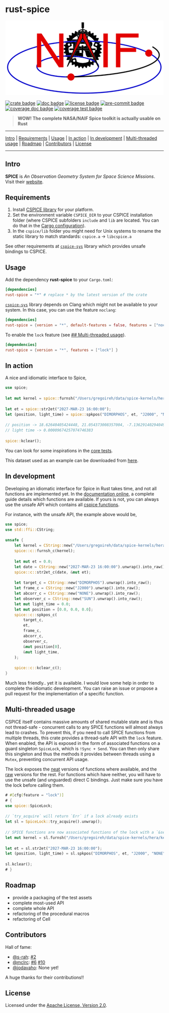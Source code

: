 # rust-spice

[![logo image]][repository link]

[![crate badge]][crate link]
[![doc badge]][doc link]
[![license badge]][license link]
[![pre-commit badge]][pre-commit link]
[![coverage doc badge]][coverage doc link]
[![coverage test badge]][coverage test link]

> **WOW! The complete NASA/NAIF Spice toolkit is actually usable on Rust**

---

[Intro](#intro) |
[Requirements](#requirements) |
[Usage](#usage) |
[In action](#in-action) |
[In development](#in-development) |
[Multi-threaded usage](#multi-threaded-usage) |
[Roadmap](#roadmap) |
[Contributors](#contributors) |
[License](#license)

---

## Intro

**SPICE** is *An Observation Geometry System for Space Science Missions*. Visit
their [website][naif link].

## Requirements

1) Install [CSPICE library][cspice install link] for your platform.
2) Set the environment variable `CSPICE_DIR` to your CSPICE installation folder
   (where CSPICE subfolders `include` and `lib` are located. You can do that in the
   [Cargo configuration][config doc]).
3) In the `cspice/lib` folder you might need for Unix systems to rename the
   static library to match standards: `cspice.a` -> `libcspice.a`

See other requirements at [`cspice-sys`][cspice-sys link] library which provides
unsafe bindings to CSPICE.

## Usage

Add the dependency **rust-spice** to your `Cargo.toml`:

```toml
[dependencies]
rust-spice = "*" # replace * by the latest version of the crate
```

[`cspice-sys`][cspice-sys link] library depends on Clang which might not be
available to your system. In this case, you can use the feature `noclang`:

```toml
[dependencies]
rust-spice = {version = "*", default-features = false, features = ["noclang"] }
```

To enable the `lock` feature (see [## Multi-threaded usage](#multi-threaded-usage)).

```toml
[dependencies]
rust-spice = {version = "*", features = ["lock"] }
```

## In action

A nice and idiomatic interface to Spice,

```rust
use spice;

let mut kernel = spice::furnsh("/Users/gregoireh/data/spice-kernels/hera/kernels/mk/hera_study_PO_EMA_2024.tm");

let et = spice::str2et("2027-MAR-23 16:00:00");
let (position, light_time) = spice::spkpos("DIMORPHOS", et, "J2000", "NONE", "SUN");

// position -> 18.62640405424448, 21.054373008357004, -7.136291402940499
// light time -> 0.00009674257074746383

spice::kclear();
```

You can look for some inspirations in the [core tests][core tests link].

This dataset used as an example can be downloaded from
[here](https://s2e2.cosmos.esa.int/bitbucket/projects/SPICE_KERNELS/repos/hera/browse).

## In development

Developing an idiomatic interface for Spice in Rust takes time, and not all
functions are implemented yet. In the [documentation online][doc link], a
complete guide details which functions are available. If yours is not, you can
always use the unsafe API which contains all [cspice functions][cspice api].

For instance, with the unsafe API, the example above would be,

```rust
use spice;
use std::ffi::CString;

unsafe {
    let kernel = CString::new("/Users/gregoireh/data/spice-kernels/hera/kernels/mk/hera_study_PO_EMA_2024.tm").unwrap().into_raw();
    spice::c::furnsh_c(kernel);

    let mut et = 0.0;
    let date = CString::new("2027-MAR-23 16:00:00").unwrap().into_raw();
    spice::c::str2et_c(date, &mut et);

    let target_c = CString::new("DIMORPHOS").unwrap().into_raw();
    let frame_c = CString::new("J2000").unwrap().into_raw();
    let abcorr_c = CString::new("NONE").unwrap().into_raw();
    let observer_c = CString::new("SUN").unwrap().into_raw();
    let mut light_time = 0.0;
    let mut position = [0.0, 0.0, 0.0];
    spice::c::spkpos_c(
        target_c,
        et,
        frame_c,
        abcorr_c,
        observer_c,
        &mut position[0],
        &mut light_time,
    );

    spice::c::kclear_c();
}
```

Much less friendly.. yet it is available. I would love some help in order to
complete the idiomatic development. You can raise an issue or propose a pull
request for the implementation of a specific function.

## Multi-threaded usage

CSPICE itself contains massive amounts of shared mutable state and is thus not
thread-safe - concurrent calls to any SPICE functions will almost always lead
to crashes. To prevent this, if you need to call SPICE functions from multiple
threads, this crate provides a thread-safe API with the `lock` feature. When
enabled, the API is exposed in the form of associated functions on a guard
singleton `SpiceLock`, which is `!Sync + Send`. You can then only share this
singleton and thus the methods it provides between threads using a `Mutex`,
preventing concurrent API usage.

The lock exposes the [neat][neat link] versions of functions where available,
and the [raw][raw link] versions for the rest. For functions which have
neither, you will have to use the unsafe (and unguarded) direct C bindings.
Just make sure you have the lock before calling them.

```rust
# #[cfg(feature = "lock")]
# {
use spice::SpiceLock;

// `try_acquire` will return `Err` if a lock already exists
let sl = SpiceLock::try_acquire().unwrap();

// SPICE functions are now associated functions of the lock with a `&self` arg
let mut kernel = sl.furnsh("/Users/gregoireh/data/spice-kernels/hera/kernels/mk/hera_study_PO_EMA_2024.tm");

let et = sl.str2et("2027-MAR-23 16:00:00");
let (position, light_time) = sl.spkpos("DIMORPHOS", et, "J2000", "NONE", "SUN");

sl.kclear();
# }
```

## Roadmap

+ provide a packaging of the test assets
+ complete most-used API
+ complete whole API
+ refactoring of the procedural macros
+ refactoring of Cell

## Contributors

Hall of fame:

+ [@s-rah][s-rah url]: [#2][PR 2]
+ [@mclrc][mclrc url]: [#6][PR 6] [#10][PR 10]
+ [@jodavaho][jodavaho url]: None yet!

A huge thanks for their contributions!!

## License

Licensed under the [Apache License, Version 2.0][license link].

[repository link]: https://github.com/GregoireHENRY/rust-spice
[logo image]: https://raw.githubusercontent.com/GregoireHENRY/rust-spice/main/rust-spice/rsc/img/logo_bg.png
[crate link]: https://crates.io/crates/rust-spice
[crate badge]: https://img.shields.io/crates/v/rust-spice.svg
[doc link]: https://docs.rs/rust-spice
[doc badge]: https://docs.rs/rust-spice/badge.svg
[license link]: https://raw.githubusercontent.com/GregoireHENRY/rust-spice/main/LICENSE
[license badge]: https://img.shields.io/badge/License-Apache%202.0-blue.svg
[pre-commit link]: https://pre-commit.com
[pre-commit badge]: https://img.shields.io/badge/pre--commit-enabled-brightgreen?logo=pre-commit&logoColor=white
[coverage doc badge]: https://img.shields.io/badge/Documentation-100%25-brightgreen
[coverage doc link]: https://docs.rs/crate/rust-spice
[coverage test badge]: https://img.shields.io/badge/Tests-90%25-green
[coverage test link]: https://docs.rs/crate/rust-spice
[core tests link]: https://github.com/GregoireHENRY/rust-spice/tree/main/rust-spice/tests/core/mod.rs
[naif link]: https://naif.jpl.nasa.gov/naif
[cspice api]: https://naif.jpl.nasa.gov/pub/naif/toolkit_docs/C/cspice/index.html
[cspice install link]: https://naif.jpl.nasa.gov/naif/toolkit_C.html
[cspice-sys link]: https://github.com/jacob-pro/cspice-rs/tree/master/cspice-sys
[config doc]: https://doc.rust-lang.org/cargo/reference/config.html
[raw link]: https://docs.rs/rust-spice/latest/spice/core/raw/index.html
[neat link]: https://docs.rs/rust-spice/latest/spice/core/neat/index.html

[s-rah url]: https://github.com/s-rah
[mclrc url]: https://github.com/mclrc
[jodavaho url]: https://github.com/jodavaho
[PR 2]: https://github.com/GregoireHENRY/rust-spice/pull/2
[PR 6]: https://github.com/GregoireHENRY/rust-spice/pull/6
[PR 10]: https://github.com/GregoireHENRY/rust-spice/pull/10
